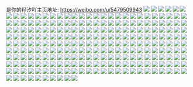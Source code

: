 是你的籽汐吖主页地址: https://weibo.com/u/5479509943 
![](https://wx4.sinaimg.cn/mw2000/005YPsQDly1h977l1d6d1j31sc2dshdu.jpg) 
![](https://wx4.sinaimg.cn/mw2000/005YPsQDly1h977lhl2jyj30zu25otj0.jpg) 
![](https://wx4.sinaimg.cn/mw2000/005YPsQDly1h977l4gbbvj32by2pex6q.jpg) 
![](https://wx4.sinaimg.cn/mw2000/005YPsQDgy1h94x349mjmj31sc2dsx6q.jpg) 
![](https://wx4.sinaimg.cn/mw2000/005YPsQDgy1h94x3c7wtuj32c0340u11.jpg) 
![](https://wx4.sinaimg.cn/mw2000/005YPsQDgy1h94x389vlpj32c0340e85.jpg) 
![](https://wx4.sinaimg.cn/mw2000/005YPsQDgy1h94x31rx91j32c0340b2d.jpg) 
![](https://wx4.sinaimg.cn/mw2000/005YPsQDgy1h93o7e6rwij33402c0e82.jpg) 
![](https://wx4.sinaimg.cn/mw2000/005YPsQDly1h7zagf4r52j32c0366qv7.jpg) 
![](https://wx4.sinaimg.cn/mw2000/005YPsQDly1h7zagcx3boj32c035m1l0.jpg) 
![](https://wx4.sinaimg.cn/mw2000/005YPsQDly1h7zag06lxjj32c0340qv7.jpg) 
![](https://wx4.sinaimg.cn/mw2000/005YPsQDly1h7zag3f5q2j32c034ae84.jpg) 
![](https://wx4.sinaimg.cn/mw2000/005YPsQDly1h7zag0wfrmj329f2z5npd.jpg) 
![](https://wx4.sinaimg.cn/mw2000/005YPsQDly1h7zag6pjtwj32c0362hdw.jpg) 
![](https://wx4.sinaimg.cn/mw2000/005YPsQDly1h7zaga6tl9j32c0340u10.jpg) 
![](https://wx4.sinaimg.cn/mw2000/005YPsQDly1h7zafxoqnyj315o3h0qv5.jpg) 
![](https://wx4.sinaimg.cn/mw2000/005YPsQDly1h7zaghvphnj32c0340x6r.jpg) 
![](https://wx4.sinaimg.cn/mw2000/005YPsQDly1h7zagkaqurj30xc3v5x6p.jpg) 
![](https://wx4.sinaimg.cn/mw2000/005YPsQDly1h7h99ksmbtj30u0140wk6.jpg) 
![](https://wx4.sinaimg.cn/mw2000/005YPsQDly1h7h99jzyrtj30u0140tes.jpg) 
![](https://wx4.sinaimg.cn/mw2000/005YPsQDly1h7h99lyp18j30u0140gsa.jpg) 
![](https://wx4.sinaimg.cn/mw2000/005YPsQDly1h7h99lafo7j30u01480vr.jpg) 
![](https://wx4.sinaimg.cn/mw2000/005YPsQDly1h7h99mg1vtj30u014iagu.jpg) 
![](https://wx4.sinaimg.cn/mw2000/005YPsQDly1h7h99kby09j30u0140acm.jpg) 
![](https://wx4.sinaimg.cn/mw2000/005YPsQDly1h7h99mxrcqj30u0140ac7.jpg) 
![](https://wx4.sinaimg.cn/mw2000/005YPsQDly1h7h99ntwfyj30u01400xz.jpg) 
![](https://wx4.sinaimg.cn/mw2000/005YPsQDly1h7h99nd44tj30u0140gny.jpg) 
![](https://wx4.sinaimg.cn/mw2000/005YPsQDly1h743axfk6mj30u0140gps.jpg) 
![](https://wx4.sinaimg.cn/mw2000/005YPsQDly1h743axufmjj30u014bjvl.jpg) 
![](https://wx4.sinaimg.cn/mw2000/005YPsQDly1h6q72pexocj33402c0gyq.jpg) 
![](https://wx4.sinaimg.cn/mw2000/005YPsQDly1h6q72v29uhj33402c0gwp.jpg) 
![](https://wx4.sinaimg.cn/mw2000/005YPsQDly1h6iyge42kkj32c02mq7fv.jpg) 
![](https://wx4.sinaimg.cn/mw2000/005YPsQDly1h6iygbj446j32c02jvnpe.jpg) 
![](https://wx4.sinaimg.cn/mw2000/005YPsQDly1h6iyg9e9zaj32c02nqwou.jpg) 
![](https://wx4.sinaimg.cn/mw2000/005YPsQDly1h6iyg75qn8j32c0340kjl.jpg) 
![](https://wx4.sinaimg.cn/mw2000/005YPsQDly1h6cf1wlry5j30u012rn05.jpg) 
![](https://wx4.sinaimg.cn/mw2000/005YPsQDly1h6cf1xzghsj30u011xgq1.jpg) 
![](https://wx4.sinaimg.cn/mw2000/005YPsQDly1h6cexebpiqj30u0140wj1.jpg) 
![](https://wx4.sinaimg.cn/mw2000/005YPsQDly1h60tv48t3nj30u0140n4f.jpg) 
![](https://wx4.sinaimg.cn/mw2000/005YPsQDly1h60tv3trp6j30u014mk0c.jpg) 
![](https://wx4.sinaimg.cn/mw2000/005YPsQDly1h60tv3b8nlj30u0140jvx.jpg) 
![](https://wx4.sinaimg.cn/mw2000/005YPsQDly1h60tv4t50rj30u013zaiw.jpg) 
![](https://wx4.sinaimg.cn/mw2000/005YPsQDly1h5ftyr4ydhj32c0340kjm.jpg) 
![](https://wx4.sinaimg.cn/mw2000/005YPsQDly1h5ftysfak2j32c0340b2a.jpg) 
![](https://wx4.sinaimg.cn/mw2000/005YPsQDly1h5ftytcbasj32c0340qv5.jpg) 
![](https://wx4.sinaimg.cn/mw2000/005YPsQDly1h5ftypqbzhj32c0340hdv.jpg) 
![](https://wx4.sinaimg.cn/mw2000/005YPsQDly1h4rfema3wcj31400u0dlf.jpg) 
![](https://wx4.sinaimg.cn/mw2000/005YPsQDly1h4rfekpj5tj30u0140wnl.jpg) 
![](https://wx4.sinaimg.cn/mw2000/005YPsQDly1h4rfehtcgtj31400u07ew.jpg) 
![](https://wx4.sinaimg.cn/mw2000/005YPsQDly1h4rfejntluj310j0u0n7b.jpg) 
![](https://wx4.sinaimg.cn/mw2000/005YPsQDgy1h4qjrel81ej30u0140dn6.jpg) 
![](https://wx4.sinaimg.cn/mw2000/005YPsQDgy1h4qjrfmzuyj30u00yp7d3.jpg) 
![](https://wx4.sinaimg.cn/mw2000/005YPsQDgy1h4qjrcwk1wj30u00vdwkh.jpg) 
![](https://wx4.sinaimg.cn/mw2000/005YPsQDgy1h4qjrh7cxtj30u0140dme.jpg) 
![](https://wx4.sinaimg.cn/mw2000/005YPsQDly1h4itnwju5wj30u0140n6g.jpg) 
![](https://wx4.sinaimg.cn/mw2000/005YPsQDly1h4itnvmwzfj30u01407dq.jpg) 
![](https://wx4.sinaimg.cn/mw2000/005YPsQDly1h4itnw4a16j30u0140gv2.jpg) 
![](https://wx4.sinaimg.cn/mw2000/005YPsQDly1h4itnv68exj30u014bq9v.jpg) 
![](https://wx4.sinaimg.cn/mw2000/005YPsQDly1h4itnyeu5gj30u00v8n33.jpg) 
![](https://wx4.sinaimg.cn/mw2000/005YPsQDly1h45cjhtw7pj30u0140dne.jpg) 
![](https://wx4.sinaimg.cn/mw2000/005YPsQDly1h45cjizvx0j30u0140gwz.jpg) 
![](https://wx4.sinaimg.cn/mw2000/005YPsQDly1h45cjg88ohj30u01407cs.jpg) 
![](https://wx4.sinaimg.cn/mw2000/005YPsQDly1h45cjgl43mj30u0140gs4.jpg) 
![](https://wx4.sinaimg.cn/mw2000/005YPsQDly1h45cjh7z1gj30u0140dn0.jpg) 
![](https://wx4.sinaimg.cn/mw2000/005YPsQDly1h45cjfckdhj30u01404ak.jpg) 
![](https://wx4.sinaimg.cn/mw2000/005YPsQDly1h45ckud5fkj30u0140wq5.jpg) 
![](https://wx4.sinaimg.cn/mw2000/005YPsQDly1h45clru6rkj30u01400z8.jpg) 
![](https://wx4.sinaimg.cn/mw2000/005YPsQDly1h45clt2ssrj30u0140afo.jpg) 
![](https://wx4.sinaimg.cn/mw2000/005YPsQDly1h45clsl4zij30u014043w.jpg) 
![](https://wx4.sinaimg.cn/mw2000/005YPsQDly1h45ckton7fj30u0140dlm.jpg) 
![](https://wx4.sinaimg.cn/mw2000/005YPsQDly1h3ektqs6q7j31fl1n0e1x.jpg) 
![](https://wx4.sinaimg.cn/mw2000/005YPsQDly1h3ektpbs6hj32c0340qv6.jpg) 
![](https://wx4.sinaimg.cn/mw2000/005YPsQDly1h3ektqdzlxj32bz2lvqv5.jpg) 
![](https://wx4.sinaimg.cn/mw2000/005YPsQDly1h3ekttfa0xj31o026pb29.jpg) 
![](https://wx4.sinaimg.cn/mw2000/005YPsQDly1h3ektrve51j32c02q9e82.jpg) 
![](https://wx4.sinaimg.cn/mw2000/005YPsQDly1h3ektsmutfj31o0280b29.jpg) 
![](https://wx4.sinaimg.cn/mw2000/005YPsQDly1gz55j10ubyj32801o0qv6.jpg) 
![](https://wx4.sinaimg.cn/mw2000/005YPsQDly1gz55iyym7gj31921hc1kx.jpg) 
![](https://wx4.sinaimg.cn/mw2000/005YPsQDly1gz55ixsdm2j31601k0qly.jpg) 
![](https://wx4.sinaimg.cn/mw2000/005YPsQDly1gz55itm6doj32c0340x6r.jpg) 
![](https://wx4.sinaimg.cn/mw2000/005YPsQDly1gyx9fwy3ulj32c0340kjm.jpg) 
![](https://wx4.sinaimg.cn/mw2000/005YPsQDly1gyx9fvlwlcj328i2ewx6p.jpg) 
![](https://wx4.sinaimg.cn/mw2000/005YPsQDly1gyx9fsuf6pj32c0340kjm.jpg) 
![](https://wx4.sinaimg.cn/mw2000/005YPsQDly1gyx9g024t3j32c0340kjm.jpg) 
![](https://wx4.sinaimg.cn/mw2000/005YPsQDly1gyx9fp83jpj32c03401ky.jpg) 
![](https://wx4.sinaimg.cn/mw2000/005YPsQDly1gyx9g2fqi8j32c03404qr.jpg) 
![](https://wx4.sinaimg.cn/mw2000/005YPsQDly1gyx9fr4ix5j32c03404qr.jpg) 
![](https://wx4.sinaimg.cn/mw2000/005YPsQDly1gyx9fy06qjj32c0340u0x.jpg) 
![](https://wx4.sinaimg.cn/mw2000/005YPsQDly1gyx9fubs32j32c0340kjm.jpg) 
![](https://wx4.sinaimg.cn/mw2000/005YPsQDgy1gx2auivbssj32bq340qv6.jpg) 
![](https://wx4.sinaimg.cn/mw2000/005YPsQDgy1gx2aut4gdpj33402c07wj.jpg) 
![](https://wx4.sinaimg.cn/mw2000/005YPsQDgy1gx2auk1tfdj32c03404qr.jpg) 
![](https://wx4.sinaimg.cn/mw2000/005YPsQDgy1gx2aupuwftj33402c0e83.jpg) 
![](https://wx4.sinaimg.cn/mw2000/005YPsQDgy1gx2auhpnemj32c0340b2b.jpg) 
![](https://wx4.sinaimg.cn/mw2000/005YPsQDgy1gx2auvxnq7j33402c0npf.jpg) 
![](https://wx4.sinaimg.cn/mw2000/005YPsQDgy1gx2aunthvjj334020cnpf.jpg) 
![](https://wx4.sinaimg.cn/mw2000/005YPsQDgy1gx2auybjepj33402c0hdv.jpg) 
![](https://wx4.sinaimg.cn/mw2000/005YPsQDgy1gx2aum45orj32c03407wj.jpg) 
![](https://wx4.sinaimg.cn/mw2000/005YPsQDgy1gx0kkv137lj30u0140dlt.jpg) 
![](https://wx4.sinaimg.cn/mw2000/005YPsQDgy1gx0kku3zvjj30u0140tns.jpg) 
![](https://wx4.sinaimg.cn/mw2000/005YPsQDgy1gx0kkss7nhj30u0140n92.jpg) 
![](https://wx4.sinaimg.cn/mw2000/005YPsQDgy1gx0kkvzpvbj30u0140ah1.jpg) 
![](https://wx4.sinaimg.cn/mw2000/005YPsQDly1gv6pn5kk86j62c034tnpf02.jpg) 
![](https://wx4.sinaimg.cn/mw2000/005YPsQDly1gv6pnazhofj61o02807wi02.jpg) 
![](https://wx4.sinaimg.cn/mw2000/005YPsQDly1gv6pn9p78gj62c034pnpf02.jpg) 
![](https://wx4.sinaimg.cn/mw2000/005YPsQDly1gv6pnbda20j60u01400xb02.jpg) 
![](https://wx4.sinaimg.cn/mw2000/005YPsQDly1gttptrz4j1j60u014015c02.jpg) 
![](https://wx4.sinaimg.cn/mw2000/005YPsQDly1gt3gutr0v2j32c0340x6q.jpg) 
![](https://wx4.sinaimg.cn/mw2000/005YPsQDly1gt3guq03c0j32c0340qv6.jpg) 
![](https://wx4.sinaimg.cn/mw2000/005YPsQDly1gt3guxypcpj62bb340qv602.jpg) 
![](https://wx4.sinaimg.cn/mw2000/005YPsQDly1gt3guz4q5hj323e2siqv5.jpg) 
![](https://wx4.sinaimg.cn/mw2000/005YPsQDly1gqiw9ouulej31yu2md1ky.jpg) 
![](https://wx4.sinaimg.cn/mw2000/005YPsQDly1gniuhqb5qfj321v2qmkjm.jpg) 
![](https://wx4.sinaimg.cn/mw2000/005YPsQDly1gn75scpijaj32c0340kjn.jpg) 
![](https://wx4.sinaimg.cn/mw2000/005YPsQDly1gn75sf4oh9j32c03401kz.jpg) 
![](https://wx4.sinaimg.cn/mw2000/005YPsQDly1gn75sgsv49j32c0340x6q.jpg) 
![](https://wx4.sinaimg.cn/mw2000/005YPsQDly1gn75saj3m0j32c0376b2b.jpg) 
![](https://wx4.sinaimg.cn/mw2000/005YPsQDly1gn75sdm4cjj31o0280u0x.jpg) 
![](https://wx4.sinaimg.cn/mw2000/005YPsQDly1gn75sia4z7j32c0340x6q.jpg) 
![](https://wx4.sinaimg.cn/mw2000/005YPsQDly1gn75sk5bm0j32c0340hdv.jpg) 
![](https://wx4.sinaimg.cn/mw2000/005YPsQDly1gn75smf78uj32b8340e84.jpg) 
![](https://wx4.sinaimg.cn/mw2000/005YPsQDly1gn75sodxuyj32c0340e82.jpg) 
![](https://wx4.sinaimg.cn/mw2000/005YPsQDgy1gmxu61m3naj32c0340qv6.jpg) 
![](https://wx4.sinaimg.cn/mw2000/005YPsQDgy1gmxu5zvt58j32c0340x6q.jpg) 
![](https://wx4.sinaimg.cn/mw2000/005YPsQDly1gm280ij1x3j32c0340x6p.jpg) 
![](https://wx4.sinaimg.cn/mw2000/005YPsQDly1gm280jz010j32c0340qv6.jpg) 
![](https://wx4.sinaimg.cn/mw2000/005YPsQDly1gm280ndfdjj32c0340b2a.jpg) 
![](https://wx4.sinaimg.cn/mw2000/005YPsQDly1gm280lko0ij328u3407wi.jpg) 
![](https://wx4.sinaimg.cn/mw2000/005YPsQDly1gl03aickumj31900u04a8.jpg) 
![](https://wx4.sinaimg.cn/mw2000/005YPsQDly1gl03air8pkj30u019048w.jpg) 
![](https://wx4.sinaimg.cn/mw2000/005YPsQDly1gl03ayqvbaj30u0140n91.jpg) 
![](https://wx4.sinaimg.cn/mw2000/005YPsQDly1gl03ak4pzij30u019048s.jpg) 
![](https://wx4.sinaimg.cn/mw2000/005YPsQDly1gl03ajk9kej30u0140qeh.jpg) 
![](https://wx4.sinaimg.cn/mw2000/005YPsQDly1gl03akeycmj30u0190dm4.jpg) 
![](https://wx4.sinaimg.cn/mw2000/005YPsQDly1gl03al648zj30u0140n7b.jpg) 
![](https://wx4.sinaimg.cn/mw2000/005YPsQDly1gl03am5sarj30u0140gvu.jpg) 
![](https://wx4.sinaimg.cn/mw2000/005YPsQDly1gl03alr7fhj30u0140tj3.jpg) 
![](https://wx4.sinaimg.cn/mw2000/005YPsQDly1gkyxa57egkj30u0146tj4.jpg) 
![](https://wx4.sinaimg.cn/mw2000/005YPsQDly1gkyxd3kbdlj32c0340npf.jpg) 
![](https://wx4.sinaimg.cn/mw2000/005YPsQDly1gkyxcvtldbj32c0340npf.jpg) 
![](https://wx4.sinaimg.cn/mw2000/005YPsQDly1gkyxdwprxfj32c0340u0z.jpg) 
![](https://wx4.sinaimg.cn/mw2000/005YPsQDly1gkyxdxvj0ej30u0140qbo.jpg) 
![](https://wx4.sinaimg.cn/mw2000/005YPsQDly1gkyxayacecj32c03407wj.jpg) 
![](https://wx4.sinaimg.cn/mw2000/005YPsQDly1gj6olju427j30u0140nfo.jpg) 
![](https://wx4.sinaimg.cn/mw2000/005YPsQDly1gj6oln4fb7j30u0140wsx.jpg) 
![](https://wx4.sinaimg.cn/mw2000/005YPsQDly1gj6olizat9j31400u0qgs.jpg) 
![](https://wx4.sinaimg.cn/mw2000/005YPsQDly1gj6oll7h0gj30u0140nfg.jpg) 
![](https://wx4.sinaimg.cn/mw2000/005YPsQDly1gj6olo0frkj31400u04b3.jpg) 
![](https://wx4.sinaimg.cn/mw2000/005YPsQDly1gj6olki694j30u0140dxg.jpg) 
![](https://wx4.sinaimg.cn/mw2000/005YPsQDly1gj411jrbpuj30u0140n35.jpg) 
![](https://wx4.sinaimg.cn/mw2000/005YPsQDly1gj411ko9uyj30u00u0zsg.jpg) 
![](https://wx4.sinaimg.cn/mw2000/005YPsQDly1gj411ls64bj30u0140dpf.jpg) 
![](https://wx4.sinaimg.cn/mw2000/005YPsQDly1gj411mdkkgj30u0140tey.jpg) 
![](https://wx4.sinaimg.cn/mw2000/005YPsQDly1gj411l7tqhj30u0140qa3.jpg) 
![](https://wx4.sinaimg.cn/mw2000/005YPsQDly1gj411k7hpnj30u0140n3x.jpg) 
![](https://wx4.sinaimg.cn/mw2000/005YPsQDly1gio90fiboxj30u014s4bt.jpg) 
![](https://wx4.sinaimg.cn/mw2000/005YPsQDly1gio90hfy69j30u0140tju.jpg) 
![](https://wx4.sinaimg.cn/mw2000/005YPsQDly1gio90gaydkj30u0140k63.jpg) 
![](https://wx4.sinaimg.cn/mw2000/005YPsQDly1gio90hxej1j30u0140ajm.jpg) 
![](https://wx4.sinaimg.cn/mw2000/005YPsQDly1gio90iex04j30u0140jzl.jpg) 
![](https://wx4.sinaimg.cn/mw2000/005YPsQDly1gio90ey2wlj30v50u0k15.jpg) 
![](https://wx4.sinaimg.cn/mw2000/005YPsQDly1gi8spgv8z6j30u014igv1.jpg) 
![](https://wx4.sinaimg.cn/mw2000/005YPsQDly1gi8spgg9y9j30u0140guj.jpg) 
![](https://wx4.sinaimg.cn/mw2000/005YPsQDly1gi7wrguz13j30u0140h00.jpg) 
![](https://wx4.sinaimg.cn/mw2000/005YPsQDly1gi7wrilk9rj30u0140api.jpg) 
![](https://wx4.sinaimg.cn/mw2000/005YPsQDly1gi7wrgd7gnj30u0140k77.jpg) 
![](https://wx4.sinaimg.cn/mw2000/005YPsQDly1gi7wri5i9ij30u0140dps.jpg) 
![](https://wx4.sinaimg.cn/mw2000/005YPsQDly1gi7wrhg22tj30u0140ke9.jpg) 
![](https://wx4.sinaimg.cn/mw2000/005YPsQDly1gi7wrhr679j30u01407d3.jpg) 
![](https://wx4.sinaimg.cn/mw2000/005YPsQDly1gi7wrjjr2ej30u01404k0.jpg) 
![](https://wx4.sinaimg.cn/mw2000/005YPsQDly1gi7wrkeaxnj30u00yzk0c.jpg) 
![](https://wx4.sinaimg.cn/mw2000/005YPsQDly1gi7wrkwqdhj31400u0k77.jpg) 
![](https://wx4.sinaimg.cn/mw2000/005YPsQDly1gi6x0rvqhyj30u0140n90.jpg) 
![](https://wx4.sinaimg.cn/mw2000/005YPsQDly1gi6x0sbbeuj30u00u07ca.jpg) 
![](https://wx4.sinaimg.cn/mw2000/005YPsQDly1gi6x0rapr7j30u00u0jzl.jpg) 
![](https://wx4.sinaimg.cn/mw2000/005YPsQDly1gi5o2w308zj30u0140h2f.jpg) 
![](https://wx4.sinaimg.cn/mw2000/005YPsQDly1gi5o2stph9j30u0140k6v.jpg) 
![](https://wx4.sinaimg.cn/mw2000/005YPsQDly1gi5o2v3gk7j30u0140wu9.jpg) 
![](https://wx4.sinaimg.cn/mw2000/005YPsQDly1gi5o2s300aj30u01404e9.jpg) 
![](https://wx4.sinaimg.cn/mw2000/005YPsQDly1gi5o2r4jisj30u0140apv.jpg) 
![](https://wx4.sinaimg.cn/mw2000/005YPsQDly1gi5o2u2dffj30u0140qk3.jpg) 
![](https://wx4.sinaimg.cn/mw2000/005YPsQDly1gi5e2aq6zrj30u01407mf.jpg) 
![](https://wx4.sinaimg.cn/mw2000/005YPsQDly1gi5e28v3s1j30u0140wsm.jpg) 
![](https://wx4.sinaimg.cn/mw2000/005YPsQDly1gi5e2cuisij30u0140qig.jpg) 
![](https://wx4.sinaimg.cn/mw2000/005YPsQDly1gi5e29rx9yj30u0140tnl.jpg) 
![](https://wx4.sinaimg.cn/mw2000/005YPsQDly1gi5e2f692ej30u01407h7.jpg) 
![](https://wx4.sinaimg.cn/mw2000/005YPsQDly1gi5e27x4qqj30u01407m5.jpg) 
![](https://wx4.sinaimg.cn/mw2000/005YPsQDly1gi4jeum1gmj311c0u047f.jpg) 
![](https://wx4.sinaimg.cn/mw2000/005YPsQDly1gi4jevq4twj30xd0u07cv.jpg) 
![](https://wx4.sinaimg.cn/mw2000/005YPsQDly1ghpo6jsyyaj30u0140dty.jpg) 
![](https://wx4.sinaimg.cn/mw2000/005YPsQDly1ghpo6kc16gj30u0140al2.jpg) 
![](https://wx4.sinaimg.cn/mw2000/005YPsQDly1ghpo6j598kj30u0140aql.jpg) 
![](https://wx4.sinaimg.cn/mw2000/005YPsQDly1ghpo6kut1nj30u0140dtg.jpg) 
![](https://wx4.sinaimg.cn/mw2000/005YPsQDly1ghpo6lfdmyj30u0140dss.jpg) 
![](https://wx4.sinaimg.cn/mw2000/005YPsQDly1ghpo6m0b07j30u014015v.jpg) 
![](https://wx4.sinaimg.cn/mw2000/005YPsQDly1ghok4mu0pej31400u0gxz.jpg) 
![](https://wx4.sinaimg.cn/mw2000/005YPsQDly1ghok4n8xsej30u0140qf4.jpg) 
![](https://wx4.sinaimg.cn/mw2000/005YPsQDly1gg48zd3pyjj30u012ek9u.jpg) 
![](https://wx4.sinaimg.cn/mw2000/005YPsQDly1gg48zfpr7uj32402tcu0y.jpg) 
![](https://wx4.sinaimg.cn/mw2000/005YPsQDly1gg48zgtgszj30u01401c6.jpg) 
![](https://wx4.sinaimg.cn/mw2000/005YPsQDly1gg3ii7v2hbj30u0140jvg.jpg) 
![](https://wx4.sinaimg.cn/mw2000/005YPsQDly1gg3ii8ncopj30u013zaea.jpg) 
![](https://wx4.sinaimg.cn/mw2000/005YPsQDly1gg3ii9c3iqj30u0140wjh.jpg) 
![](https://wx4.sinaimg.cn/mw2000/005YPsQDly1gfofgxqjzbj32c0340hdv.jpg) 
![](https://wx4.sinaimg.cn/mw2000/005YPsQDly1gfofh2d1kpj32c0340hdv.jpg) 
![](https://wx4.sinaimg.cn/mw2000/005YPsQDly1gfofh0f92gj32bz340hdu.jpg) 
![](https://wx4.sinaimg.cn/mw2000/005YPsQDly1gfofh3q1pdj32c03401kz.jpg) 
![](https://wx4.sinaimg.cn/mw2000/005YPsQDly1gfofgz1tq3j32c0340npe.jpg) 
![](https://wx4.sinaimg.cn/mw2000/005YPsQDly1gfofh5enl6j32c0340qv6.jpg) 
![](https://wx4.sinaimg.cn/mw2000/005YPsQDly1gflwpieek2j30u0140thk.jpg) 
![](https://wx4.sinaimg.cn/mw2000/005YPsQDly1gflwpgbuh9j31400u0wp1.jpg) 
![](https://wx4.sinaimg.cn/mw2000/005YPsQDly1gflwpfhr3ej30u0140h1t.jpg) 
![](https://wx4.sinaimg.cn/mw2000/005YPsQDly1gflwpguy7hj30u0140k38.jpg) 
![](https://wx4.sinaimg.cn/mw2000/005YPsQDly1gflwpfwhedj30u01407cx.jpg) 
![](https://wx4.sinaimg.cn/mw2000/005YPsQDly1gflwphwzfej31400u011y.jpg) 
![](https://wx4.sinaimg.cn/mw2000/005YPsQDly1gfkwz5wyfrj30u0140wv9.jpg) 
![](https://wx4.sinaimg.cn/mw2000/005YPsQDly1gfkwz50p5hj30u0140h0u.jpg) 
![](https://wx4.sinaimg.cn/mw2000/005YPsQDly1gfkwz72hlmj30u0140qkx.jpg) 
![](https://wx4.sinaimg.cn/mw2000/005YPsQDly1gfk7un4frmj30u014vk5e.jpg) 
![](https://wx4.sinaimg.cn/mw2000/005YPsQDly1gfk7unkz4vj30u0140ans.jpg) 
![](https://wx4.sinaimg.cn/mw2000/005YPsQDgy1gfhruskvrpj30u0140aji.jpg) 
![](https://wx4.sinaimg.cn/mw2000/005YPsQDgy1gfhrwcaw5sj31kw16o4qp.jpg) 
![](https://wx4.sinaimg.cn/mw2000/005YPsQDgy1gfhrwz0j7kj30u01407dm.jpg) 
![](https://wx4.sinaimg.cn/mw2000/005YPsQDgy1gfhruzyxcbj32c0340npg.jpg) 
![](https://wx4.sinaimg.cn/mw2000/005YPsQDgy1gfhrv4pdd9j32c0340npg.jpg) 
![](https://wx4.sinaimg.cn/mw2000/005YPsQDgy1gfhruvcfzlj32c03401l0.jpg) 
![](https://wx4.sinaimg.cn/mw2000/005YPsQDgy1gfhhf9323zj32c0340kjo.jpg) 
![](https://wx4.sinaimg.cn/mw2000/005YPsQDgy1gfhhf5h0qhj316o1kwe81.jpg) 
![](https://wx4.sinaimg.cn/mw2000/005YPsQDly1geiw1drmesj31400u0tkj.jpg) 
![](https://wx4.sinaimg.cn/mw2000/005YPsQDly1gdwuzvg3kej31o0280hdt.jpg) 
![](https://wx4.sinaimg.cn/mw2000/005YPsQDly1gdwuzqbwiuj32c02c0qv5.jpg) 
![](https://wx4.sinaimg.cn/mw2000/005YPsQDly1gdwuzw5nv6j30k00qotd9.jpg) 
![](https://wx4.sinaimg.cn/mw2000/005YPsQDly1gdwv01uovnj32c0340hdv.jpg) 
![](https://wx4.sinaimg.cn/mw2000/005YPsQDly1gdwuzzkggej30u01400zc.jpg) 
![](https://wx4.sinaimg.cn/mw2000/005YPsQDly1gdwv04kt3hj32c0340qv7.jpg) 
![](https://wx4.sinaimg.cn/mw2000/005YPsQDly1gdwv06ae3rj32c0340hdv.jpg) 
![](https://wx4.sinaimg.cn/mw2000/005YPsQDly1gdwuzwy8ghj30rs0v9wsi.jpg) 
![](https://wx4.sinaimg.cn/mw2000/005YPsQDly1gdwuzyu2qxj32c0340qv6.jpg) 
![](https://wx4.sinaimg.cn/mw2000/005YPsQDly1gd4s24uckyj30u01407jr.jpg) 
![](https://wx4.sinaimg.cn/mw2000/005YPsQDly1gd4s25hp6fj31400u0dp9.jpg) 
![](https://wx4.sinaimg.cn/mw2000/005YPsQDly1gd4s26s8wqj30n00z6n95.jpg) 
